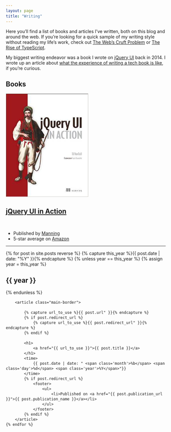 ```yaml
---
layout: page
title: "Writing"
---
```


Here you’ll find a list of books and articles I’ve written, both on this blog and around the web. If you’re looking for a quick sample of my writing style without reading my life’s work, check out [The Web’s Cruft Problem](http://developer.telerik.com/featured/the-webs-cruft-problem/) or [The Rise of TypeScript](http://developer.telerik.com/featured/the-rise-of-typescript/).

My biggest writing endeavor was a book I wrote on [jQuery UI](http://jqueryui.com/) back in 2014. I wrote up an article about [what the experience of writing a tech book is like](https://www.tjvantoll.com/2014/12/29/so-you-want-to-write-a-tech-book/), if you’re curious.

<div class="blog-archives">
	<h2>Books</h2>
	<article class="book-listing">
		<img class="cover" src="/images/book.jpg" alt="jQuery UI in Action cover">
		<h1>
			<a href="http://tjvantoll.com/jquery-ui-in-action.html">jQuery UI in Action</a>
		</h1>
		<time style="visibility: hidden;">
			<span class="month">OCT</span>
			<span class="day">12</span>
			<span class="year">2014</span>
		</time>
		<ul>
			<li>Published by <a href="https://manning.com/">Manning</a></li>
			<li>5-star average on <a href="http://www.amazon.com/jQuery-UI-Action-T-VanToll/dp/1617291935/ref=sr_1_1?ie=UTF8&qid=1436237989&sr=8-1&keywords=jquery+ui">Amazon</a></li>
		</ul>
	</article>
</div>

<hr class="main-border">

<div class="blog-archives">
	{% for post in site.posts reverse %}
		{% capture this_year %}{{ post.date | date: "%Y" }}{% endcapture %}
		{% unless year == this_year %}
			{% assign year = this_year %}
			<h2>{{ year }}</h2>
		{% endunless %}

		<article class="main-border">

			{% capture url_to_use %}{{ post.url" }}{% endcapture %}
			{% if post.redirect_url %}
				{% capture url_to_use %}{{ post.redirect_url" }}{% endcapture %}
			{% endif %}

			<h1>
				<a href="{{ url_to_use }}">{{ post.title }}</a>
			</h1>
			<time>
				{{ post.date | date: " <span class='month'>%b</span> <span class='day'>%d</span> <span class='year'>%Y</span>"}}
			</time>
			{% if post.redirect_url %}
				<footer>
					<ul>
						<li>Published on <a href="{{ post.publication_url }}">{{ post.publication_name }}</a></li>
					</ul>
				</footer>
			{% endif %}
		</article>
	{% endfor %}
</div>
